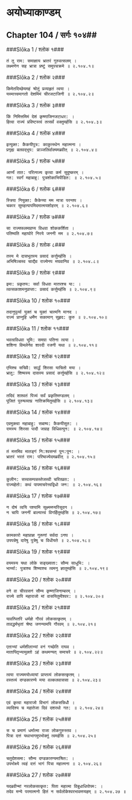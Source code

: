 अयोध्याकाण्डम्
===============================


## Chapter 104  / सर्गः १०४##


###Slōka 1 / श्लोक १###


    तं तु राम: समाज्ञाय भ्रातरं गुरुवत्सलम् ।
    लक्ष्मणेन सह भ्रात्रा प्रष्टुं समुपचक्रमे ॥ २.१०४.१॥


###Slōka 2 / श्लोक २###


    किमेतदिच्छेयमहं श्रोतुं प्रव्याहृतं त्वया ।
    यस्मात्त्वमागतो देशमिमं चीरजटाजिनी ॥ २.१०४.२॥


###Slōka 3 / श्लोक ३###


    किं निमित्तमिमं देशं कृष्णाजिनजटाधर: ।
    हित्वा राज्यं प्रविष्टस्त्वं तत्सर्वं वक्तुमर्हसि ॥ २.१०४.३॥


###Slōka 4 / श्लोक ४###


    इत्युक्त: कैकयीपुत्र: काकुत्स्थेन महात्मना ।
    प्रगृह्य बलवद्भूय: प्राञ्जलिर्वाक्यमब्रवीत् ॥ २.१०४.४॥


###Slōka 5 / श्लोक ५###


    आर्य्यं तात: परित्यज्य कृत्वा कर्म सुदुष्करम् ।
    गत: स्वर्गं महाबाहु: पुत्रशोकाभिपीडित: ॥ २.१०४.५॥


###Slōka 6 / श्लोक ६###


    स्त्रिया नियुक्त: कैकेय्या मम मात्रा परन्तप ।
    चकार सुमहत्पापमिदमात्मयशोहरम् ॥ २.१०४.६॥


###Slōka 7 / श्लोक ७###


    सा राज्यफलमप्राप्य विधवा शोककर्शिता ।
    पतिष्यति महाघोरे निरये जननी मम ॥ २.१०४.७॥


###Slōka 8 / श्लोक ८###


    तस्य मे दासभूतस्य प्रसादं कर्त्तुमर्हसि ।
    अभिषिञ्चस्व चाद्यैव राज्येनप मघवानिव ॥ २.१०४.८॥


###Slōka 9 / श्लोक ९###


    इमा: प्रकृतय: सर्वा विधवा मातरश्च या: ।
    त्वत्सकाशमनुप्राप्ता: प्रसादं कर्त्तुमर्हसि ॥ २.१०४.९॥


###Slōka 10 / श्लोक १०###


    तदानुपूर्व्या युक्तं च युक्तं चात्मनि मानद ।
    राज्यं प्राप्नुहि धर्मेण सकामान् सुहृद: कुरु ॥ २.१०४.१०॥


###Slōka 11 / श्लोक ११###


    भवत्वविधवा भूमि: समग्रा पतिना त्वया ।
    शशिना विमलेनेव शारदी रजनी यथा ॥ २.१०४.११॥


###Slōka 12 / श्लोक १२###


    एभिश्च सचिवै: सार्द्धं शिरसा याचितो मया ।
    भ्रातु: शिष्यस्य दासस्य प्रसादं कर्त्तुमर्हसि ॥ २.१०४.१२॥


###Slōka 13 / श्लोक १३###


    तदिदं शाश्वतं पित्र्यं सर्वं प्रकृतिमण्डलम् ।
    पूजितं पुरुषव्याघ्र नातिक्रमितुमर्हसि ॥ २.१०४.१३॥


###Slōka 14 / श्लोक १४###


    एवमुक्त्वा महाबाहु: सबाष्प: कैकयीसुत: ।
    रामस्य शिरसा पादौ जग्राह विधिवत्पुन: ॥ २.१०४.१४॥


###Slōka 15 / श्लोक १५###


    तं मत्तमिव मातङ्गं नि:श्वसन्तं पुन:पुन: ।
    भ्रातरं भरतं राम: परिष्वज्येदमब्रवीत् ॥ २.१०४.१५॥


###Slōka 16 / श्लोक १६###


    कुलीन: सत्त्वसम्पन्नस्तेजस्वी चरितव्रत: ।
    राज्यहेतो: कथं पापमाचरेत्त्वद्विधो जन: ॥ २.१०४.१६॥


###Slōka 17 / श्लोक १७###


    न दोषं त्वयि पश्यामि सूक्ष्ममप्यरिसूदन ।
    न चापि जननीं बाल्यात्त्वं विगर्हितुमर्हसि ॥ २.१०४.१७॥


###Slōka 18 / श्लोक १८###


    कामकारो महाप्राज्ञ गुरूणां सर्वदा ऽनघ ।
    उपपन्नेषु दारेषु पुत्रेषु च विधीयते ॥ २.१०४.१८॥


###Slōka 19 / श्लोक १९###


    वयमस्य यथा लोके सङ्ख्याता: सौम्य साधुभि: ।
    भार्य्या: पुत्राश्च शिष्याश्च त्वमनु ज्ञातुमर्हसि ॥ २.१०४.१९॥


###Slōka 20 / श्लोक २०###


    वने वा चीरवसनं सौम्य कृष्णाजिनाम्बरम् ।
    राज्ये वापि महाराजो मां वासयितुमीश्वर: ॥ २.१०४.२०॥


###Slōka 21 / श्लोक २१###


    यावत्पितरि धर्मज्ञे गौरवं लोकसत्कृतम् ।
    तावद्धर्मभृतां श्रेष्ठ जनन्यामपि गौरवम् ॥ २.१०४.२१॥


###Slōka 22 / श्लोक २२###


    एताभ्यां धर्मशीलाभ्यां वनं गच्छेति राघव ।
    मातापितृभ्यामुक्तो ऽहं कथमन्यत् समाचरे ॥ २.१०४.२२॥


###Slōka 23 / श्लोक २३###


    त्वया राज्यमयोध्यायां प्राप्तव्यं लोकसत्कृतम् ।
    वस्तव्यं दण्डकारण्ये मया वल्कलवाससा ॥ २.१०४.२३॥


###Slōka 24 / श्लोक २४###


    एवं कृत्वा महाराजो विभागं लोकसन्निधौ ।
    व्यादिश्य च महातेजा दिवं दशरथो गत: ॥ २.१०४.२४॥


###Slōka 25 / श्लोक २५###


    स च प्रमाणं धर्मात्मा राजा लोकगुरुस्तव ।
    पित्रा दत्तं यथाभागमुपभोक्तुं त्वमर्हसि ॥ २.१०४.२५॥


###Slōka 26 / श्लोक २६###


    चतुर्दशसमा: सौम्य दण्डकारण्यमाश्रित: ।
    उपभोक्ष्ये त्वहं दत्तं भागं पित्रा महात्मना ॥ २.१०४.२६॥


###Slōka 27 / श्लोक २७###


    यदब्रवीन्मां नरलोकसत्कृत: पिता महात्मा विबुधाधिपोपम: ।
    तदेव मन्ये परमात्मनो हितं न सर्वलोकेश्वरभावमप्यहम् ॥ २.१०४.२७ ॥


